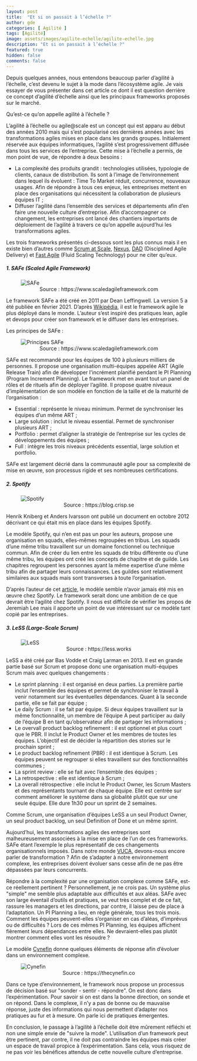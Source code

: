 ```yaml
---
layout: post
title:  "Et si on passait à l’échelle ?"
author: gde
categories: [ Agilité ]
tags: [Agilité]
image: assets/images/agilite-echelle/agilite-echelle.jpg
description: "Et si on passait à l’échelle ?"
featured: true
hidden: false
comments: false
---
```


Depuis quelques années, nous entendons beaucoup parler d’agilité à l’échelle, c’est devenu le sujet à la mode dans l’écosystème agile.
Je vais essayer de vous présenter dans cet article ce dont il est question derrière ce concept d’agilité d’échelle ainsi que les principaux frameworks proposés sur le marché.

Qu’est-ce qu’on appelle agilité à l’échelle ? 

L’agilité à l’échelle ou agile@scale est un concept qui est apparu au début des années 2010 mais qui s’est popularisé ces dernières années avec les transformations agiles mises en place dans les grands groupes.
Initialement réservée aux équipes informatiques, l’agilité s’est progressivement diffusée dans tous les services de l’entreprise. Cette mise à l’échelle a permis, de mon point de vue, de répondre à deux besoins :
- La complexité des produits grandit : technologies utilisées, typologie de clients, canaux de distribution. Ils sont à l’image de l’environnement dans lequel ils évoluent : Time To Market réduit, concurrence, nouveaux usages. Afin de répondre à tous ces enjeux, les entreprises mettent en place des organisations qui nécessitent la collaboration de plusieurs équipes IT ;
- Diffuser l’agilité dans l’ensemble des services et départements afin d’en faire une nouvelle culture d’entreprise.
Afin d’accompagner ce changement, les entreprises ont lancé des chantiers importants de déploiement de l’agilité à travers ce qu’on appelle aujourd’hui les transformations agiles.

Les trois frameworks présentés ci-dessous sont les plus connus mais il en existe bien d’autres comme [Scrum at Scale](https://www.scrumatscale.com/), [Nexus](https://www.scrum.org/resources/scaling-scrum), [DAD](https://www.pmi.org/disciplined-agile/process/introduction-to-dad) (Disciplined Agile Delivery) et [Fast Agile](https://www.fastagile.io/) (Fluid Scaling Technology) pour ne citer qu’eux.

##### 1. SAFe (Scaled Agile Framework)

<figure>
    <img src="/assets/images/agilite-echelle/safe.png" alt="SAFe" class="img-responsive">
 <figcaption align="center">Source : https://www.scaledagileframework.com</figcaption>
</figure>

Le framework SAFe a été créé en 2011 par Dean Leffingwell. La version 5 a été publiée en février 2021. D’après [Wikipédia](https://fr.wikipedia.org/wiki/Scaled_agile_framework#Adoption_et_limites), il est le framework agile le plus déployé dans le monde. L’auteur s’est inspiré des pratiques lean, agile et devops pour créer son framework et le diffuser dans les entreprises.

Les principes de SAFe :

<figure>
    <img src="/assets/images/agilite-echelle/principes-safe.png" alt="Principes SAFe" class="img-responsive">
 <figcaption align="center">Source : https://www.scaledagileframework.com</figcaption>
</figure>

SAFe est recommandé pour les équipes de 100 à plusieurs milliers de personnes.
Il propose une organisation multi-équipes appelée ART (Agile Release Train) afin de développer l'incrément planifié pendant le PI Planning (Program Increment Planning).
Le framework met en avant tout un panel de rôles et de rituels afin de déployer l’agilité. Il propose quatre niveaux d’implémentation de son modèle en fonction de la taille et de la maturité de l’organisation :
- Essential : représente le niveau minimum. Permet de synchroniser les équipes d’un même ART ;
- Large solution : inclut le niveau essential. Permet de synchroniser plusieurs ART ;
- Portfolio : permet d’aligner la stratégie de l’entreprise sur les cycles de développements des équipes ;
- Full : intègre les trois niveaux précédents essential, large solution et portfolio.

SAFe est largement décrié dans la communauté agile pour sa complexité de mise en œuvre, son processus rigide et ses nombreuses certifications.

##### 2. Spotify

<figure>
    <img src="/assets/images/agilite-echelle/spotify.png" alt="Spotify" class="img-responsive">
 <figcaption align="center">Source : https://blog.crisp.se</figcaption>
</figure>

Henrik Kniberg et Anders Ivarsson ont publié un document en octobre 2012 décrivant ce qui était mis en place dans les équipes Spotify.

Le modèle Spotify, qui n’en est pas un pour les auteurs, propose une organisation en squads, elles-mêmes regroupées en tribus. Les squads d’une même tribu travaillent sur un domaine fonctionnel ou technique commun.
Afin de créer du lien entre les squads de tribu différente ou d’une même tribu, les équipes ont créé les concepts de chapitre et de guilde. Les chapitres regroupent les personnes ayant la même expertise d’une même tribu afin de partager leurs connaissances. Les guildes sont relativement similaires aux squads mais sont transverses à toute l’organisation.

D’après l’auteur de cet [article](https://www.jeremiahlee.com/posts/failed-squad-goals/), le modèle semble n’avoir jamais été mis en œuvre chez Spotify. Le framework serait donc une ambition de ce que devrait être l’agilité chez Spotify. Il nous est difficile de vérifier les propos de Jeremiah Lee mais il apporte un point de vue intéressant sur ce modèle tant copié par les entreprises.

##### 3. LeSS (Large-Scale Scrum)

<figure>
    <img src="/assets/images/agilite-echelle/less.png" alt="LeSS" class="img-responsive">
 <figcaption align="center">Source : https://less.works</figcaption>
</figure>

LeSS a été créé par Bas Vodde et Craig Larman en 2013. Il est en grande partie basé sur Scrum et propose donc une organisation multi-équipes Scrum mais avec quelques changements :
- Le sprint planning : il est organisé en deux parties. La première partie inclut l’ensemble des équipes et permet de synchroniser le travail à venir notamment sur les éventuelles dépendances. Quant à la seconde partie, elle se fait par équipe ;
- Le daily Scrum : il se fait par équipe. Si deux équipes travaillent sur la même fonctionnalité, un membre de l’équipe A peut participer au daily de l’équipe B en tant qu’observateur afin de partager les informations ;
- Le overvall product backlog refinement : il est optionnel et plus court que le PBR. Il inclut le Product Owner et les membres de toutes les équipes. L’objectif est de décider la répartition des stories sur le prochain sprint ;
- Le product backlog refinement (PBR) : il est identique à Scrum. Les équipes peuvent se regrouper si elles travaillent sur des fonctionnalités communes ;
- La sprint review : elle se fait avec l’ensemble des équipes ;
- La retrospective : elle est identique à Scrum ;
- La overall rétrospective : elle inclut le Product Owner, les Scrum Masters et des représentants tournant de chaque équipe. Elle est centrée sur comment améliorer le système dans sa globalité plutôt que sur une seule équipe. Elle dure 1h30 pour un sprint de 2 semaines.

Comme Scrum, une organisation d’équipes LeSS a un seul Product Owner, un seul product backlog, un seul Definition of Done et un même sprint.

Aujourd’hui, les transformations agiles des entreprises sont malheureusement associées à la mise en place de l’un de ces frameworks. SAFe étant l’exemple le plus représentatif de ces changements organisationnels imposés.
Dans notre monde [VUCA](https://en.wikipedia.org/wiki/Volatility,_uncertainty,_complexity_and_ambiguity), devons-nous encore parler de transformation ? Afin de s’adapter à notre environnement complexe, les entreprises doivent évoluer sans cesse afin de ne pas être dépassées par leurs concurrents.

Répondre à la complexité par une organisation complexe comme SAFe, est-ce réellement pertinent ? Personnellement, je ne crois pas. Un système plus "simple" me semble plus adaptable aux difficultés et aux aléas.
SAFe avec son large éventail d’outils et pratiques, se veut très complet et de ce fait, rassure les managers et les directions, par contre, il laisse peu de place à l’adaptation. Un PI Planning a lieu, en règle générale, tous les trois mois. Comment les équipes peuvent-elles s’organiser en cas d’aléas, d’imprévus ou de difficultés ? Lors de ces mêmes PI Planning, les équipes affichent fièrement leurs dépendances entre elles. Ne devraient-elles pas plutôt montrer comment elles vont les résoudre ?

Le modèle [Cynefin](https://en.wikipedia.org/wiki/Cynefin_framework) donne quelques éléments de réponse afin d’évoluer dans un environnement complexe.

<figure>
    <img src="/assets/images/agilite-echelle/cynefin.png" alt="Cynefin" class="img-responsive">
 <figcaption align="center">Source : https://thecynefin.co</figcaption>
</figure>

Dans ce type d’environnement, le framework nous propose un processus de décision basé sur "sonder - sentir - répondre". On est donc dans l’expérimentation. Pour savoir si on est dans la bonne direction, on sonde et on répond. Dans le complexe, il n’y a pas de bonne ou de mauvaise réponse, juste des informations qui nous permettent d’adapter nos pratiques au fur et à mesure. On parle ici de pratiques émergentes.

En conclusion, le passage à l’agilité à l’échelle doit être mûrement réfléchi et non une simple envie de "suivre la mode". L’utilisation d’un framework peut être pertinent, par contre, il ne doit pas contraindre les équipes mais créer un espace de travail propice à l’expérimentation. Sans cela, vous risquez de ne pas voir les bénéfices attendus de cette nouvelle culture d’entreprise.
